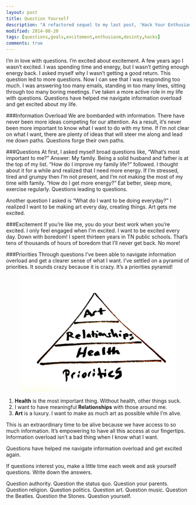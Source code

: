 ```yaml
---
layout: post
title: Question Yourself 
description: "A refactored sequel to my last post, 'Hack Your Enthusiasm with Questions.'"
modified: 2014-08-20
tags: [questions,goals,excitement,enthusiasm,desinty,hacks]
comments: true
---
```

I’m in love with questions.  I’m excited about excitement.  A few years ago I wasn’t excited.  I was spending time and energy, but I wasn’t getting enough energy back.  I asked myself why I wasn’t getting a good return.  This question led to more questions.  Now I can see that I was responding too much.  I was answering too many emails, standing in too many lines, sitting through too many boring meetings.  I’ve taken a more active role in my life with questions.  Questions have helped me navigate information overload and get excited about my life.

###Information Overload
We are bombarded with information.  There have never been more ideas competing for our attention.  As a result, it’s never been more important to know what I want to do with my time.  If I’m not clear on what I want, there are plenty of ideas that will steer me along and lead me down paths.  Questions forge their own paths.

###Questions
At first, I asked myself broad questions like, “What’s most important to me?”  Answer: My family.  Being a solid husband and father is at the top of my list.  “How do I improve my family life?” followed.  I thought about it for a while and realized that I need more energy.  If I’m stressed, tired and grumpy then I’m not present, and I’m not making the most of my time with family.  “How do I get more energy?”  Eat better, sleep more, exercise regularly.
Questions leading to questions.

Another question I asked is “What do I want to be doing everyday?”  I realized I want to be making art every day, creating things.  Art gets me excited.

###Excitement
If you’re like me, you do your best work when you’re excited.  I only feel engaged when I'm excited.  I want to be excited every day.  Down with boredom!  I spent thirteen years in TN public schools.  That’s tens of thousands of hours of boredom that I’ll never get back.  No more!

###Priorities
Through questions I’ve been able to navigate information overload and get a clearer sense of what I want.  I’ve settled on a pyramid of priorities.  It sounds crazy because it is crazy.  It’s a priorities pyramid!

<figure>
  <img src="images/priorities-pyramid.png" alt="Priorities Pyramid">
</figure>

1.  **Health** is the most important thing.  Without health, other things suck.
2.  I want to have meaningful **Relationships** with those around me.
3.  **Art** is a luxury.  I want to make as much art as possible while I’m alive.

This is an extraordinary time to be alive because we have access to so much information.  It’s empowering to have all this access at our fingertips.  Information overload isn’t a bad thing when I know what I want.

Questions have helped me navigate information overload and get excited again.


If questions interest you, make a little time each week and ask yourself questions.  Write down the answers.

Question authority.  Question the status quo.  Question your parents.  Question religion.  Question politics.  Question art.  Question music.  Question the Beatles.  Question the Stones.  Question yourself.


